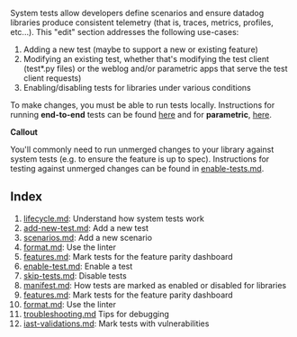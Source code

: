 System tests allow developers define scenarios and ensure datadog libraries produce consistent telemetry (that is, traces, metrics, profiles, etc...). This "edit" section addresses the following use-cases:

1. Adding a new test (maybe to support a new or existing feature)
2. Modifying an existing test, whether that's modifying the test client (test*.py files) or the weblog and/or parametric apps that serve the test client requests)
3. Enabling/disabling tests for libraries under various conditions

To make changes, you must be able to run tests locally. Instructions for running **end-to-end** tests can be found [here](https://github.com/DataDog/system-tests/blob/main/docs/execute/README.md#run-tests) and for **parametric**, [here](https://github.com/DataDog/system-tests/blob/main/docs/scenarios/parametric.md#running-the-tests).

**Callout**

You'll commonly need to run unmerged changes to your library against system tests (e.g. to ensure the feature is up to spec). Instructions for testing against unmerged changes can be found in [enable-tests.md](./enable-tests.md).

## Index
1. [lifecycle.md](./lifecycle.md): Understand how system tests work
2. [add-new-test.md](./add-new-test.md): Add a new test
3. [scenarios.md](./scenarios.md): Add a new scenario
4. [format.md](./format.md): Use the linter
5. [features.md](./features.md): Mark tests for the feature parity dashboard
6. [enable-test.md](./enable-test.md): Enable a test
7. [skip-tests.md](./skip-tests.md): Disable tests
8. [manifest.md](./manifest.md): How tests are marked as enabled or disabled for libraries
9. [features.md](./features.md): Mark tests for the feature parity dashboard
10. [format.md](./format.md): Use the linter
11. [troubleshooting.md](./troubleshooting.md) Tips for debugging
12. [iast-validations.md](./iast-validations.md): Mark tests with vulnerabilities
